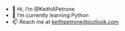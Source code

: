 - 👋 Hi, I’m @KeithAPetrone
- 🌱 I’m currently learning Python
- 📫 Reach me at keithpetrone@outlook.com

<!---
KeithAPetrone/KeithAPetrone is a ✨ special ✨ repository because its `README.md` (this file) appears on your GitHub profile.
You can click the Preview link to take a look at your changes.
--->

